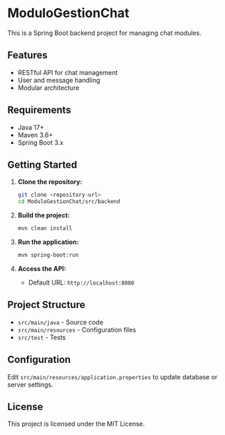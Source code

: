 # ModuloGestionChat

This is a Spring Boot backend project for managing chat modules.

## Features

- RESTful API for chat management
- User and message handling
- Modular architecture

## Requirements

- Java 17+
- Maven 3.6+
- Spring Boot 3.x

## Getting Started

1. **Clone the repository:**
    ```bash
    git clone <repository-url>
    cd ModuloGestionChat/src/backend
    ```

2. **Build the project:**
    ```bash
    mvn clean install
    ```

3. **Run the application:**
    ```bash
    mvn spring-boot:run
    ```

4. **Access the API:**
    - Default URL: `http://localhost:8080`

## Project Structure

- `src/main/java` - Source code
- `src/main/resources` - Configuration files
- `src/test` - Tests

## Configuration

Edit `src/main/resources/application.properties` to update database or server settings.

## License

This project is licensed under the MIT License.